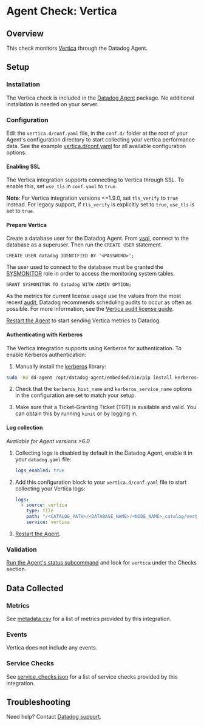 # Agent Check: Vertica

## Overview

This check monitors [Vertica][1] through the Datadog Agent.

## Setup

### Installation

The Vertica check is included in the [Datadog Agent][2] package. No additional installation is needed on your server.

### Configuration

Edit the `vertica.d/conf.yaml` file, in the `conf.d/` folder at the root of your Agent's configuration directory to start collecting your vertica performance data. See the example [vertica.d/conf.yaml][3] for all available configuration options.

#### Enabling SSL

The Vertica integration supports connecting to Vertica through SSL. To enable this, set `use_tls` in `conf.yaml` to `true`. 

**Note**: For Vertica integration versions <=1.9.0, set `tls_verify` to `true` instead. For legacy support, if `tls_verify` is explicitly set to `true`, `use_tls` is set to `true`.

#### Prepare Vertica

Create a database user for the Datadog Agent. From [vsql][4], connect to the database as a superuser. Then run the `CREATE USER` statement.

```text
CREATE USER datadog IDENTIFIED BY '<PASSWORD>';
```

The user used to connect to the database must be granted the [SYSMONITOR][5] role in order to access the monitoring system tables.

```text
GRANT SYSMONITOR TO datadog WITH ADMIN OPTION;
```

As the metrics for current license usage use the values from the most recent [audit][6], Datadog recommends scheduling audits to occur as often as possible. For more information, see the [Vertica audit license guide][7].

[Restart the Agent][8] to start sending Vertica metrics to Datadog.

#### Authenticating with Kerberos

The Vertica integration supports using Kerberos for authentication. To enable Kerberos authentication:

 1. Manually install the [kerberos][13] library:

   ```bash
   sudo -Hu dd-agent /opt/datadog-agent/embedded/bin/pip install kerberos==1.3.1
   ```

2. Check that the `kerberos_host_name` and `kerberos_service_name` options in the configuration are set to match your setup.

3. Make sure that a Ticket-Granting Ticket (TGT) is available and valid. You can obtain this by running `kinit` or by logging in.

#### Log collection

_Available for Agent versions >6.0_

1. Collecting logs is disabled by default in the Datadog Agent, enable it in your `datadog.yaml` file:

    ```yaml
    logs_enabled: true
    ```

2. Add this configuration block to your `vertica.d/conf.yaml` file to start collecting your Vertica logs:

    ```yaml
    logs:
      - source: vertica
        type: file
        path: "/<CATALOG_PATH>/<DATABASE_NAME>/<NODE_NAME>_catalog/vertica.log"
        service: vertica
    ```

3. [Restart the Agent][8].

### Validation

[Run the Agent's status subcommand][9] and look for `vertica` under the Checks section.

## Data Collected

### Metrics

See [metadata.csv][10] for a list of metrics provided by this integration.

### Events

Vertica does not include any events.

### Service Checks

See [service_checks.json][11] for a list of service checks provided by this integration.

## Troubleshooting

Need help? Contact [Datadog support][12].


[1]: https://www.vertica.com
[2]: https://app.datadoghq.com/account/settings#agent
[3]: https://github.com/DataDog/integrations-core/blob/master/vertica/datadog_checks/vertica/data/conf.yaml.example
[4]: https://www.vertica.com/docs/9.2.x/HTML/Content/Authoring/Glossary/vsql.htm
[5]: https://www.vertica.com/docs/9.2.x/HTML/Content/Authoring/AdministratorsGuide/DBUsersAndPrivileges/Roles/SYSMONITORROLE.htm
[6]: https://www.vertica.com/docs/9.2.x/HTML/Content/Authoring/SQLReferenceManual/Functions/VerticaFunctions/LicenseManagement/AUDIT_LICENSE_SIZE.htm
[7]: https://www.vertica.com/docs/9.2.x/HTML/Content/Authoring/AdministratorsGuide/Licensing/MonitoringDatabaseSizeForLicenseCompliance.htm
[8]: https://docs.datadoghq.com/agent/guide/agent-commands/?#start-stop-and-restart-the-agent
[9]: https://docs.datadoghq.com/agent/guide/agent-commands/?#agent-status-and-information
[10]: https://github.com/DataDog/integrations-core/blob/master/vertica/metadata.csv
[11]: https://github.com/DataDog/integrations-core/blob/master/vertica/assets/service_checks.json
[12]: https://docs.datadoghq.com/help/
[13]: https://pypi.org/project/kerberos/
